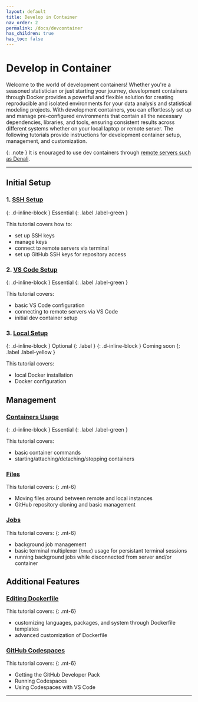 ```yaml
---
layout: default
title: Develop in Container
nav_order: 2
permalink: /docs/devcontainer
has_children: true
has_toc: false
---
```


# Develop in Container

Welcome to the world of development containers! Whether you're a seasoned statistician or just starting your journey, development containers through Docker provides a powerful and flexible solution for creating reproducible and isolated environments for your data analysis and statistical modeling projects. With development containers, you can effortlessly set up and manage pre-configured environments that contain all the necessary dependencies, libraries, and tools, ensuring consistent results across different systems whether on your local laptop or remote server.  The following tutorials provide instructions for development container setup, management, and customization.

{: .note }
It is enouraged to use dev containers through [remote servers such as Denali](http://localhost:4000/docs/computing/department-sources#denali).

----

## Initial Setup

### 1. [SSH Setup](/docs/devcontainer/ssh-setup)
{: .d-inline-block }
Essential
{: .label .label-green }

This tutorial covers how to:
- set up SSH keys
- manage keys 
- connect to remote servers via terminal
- set up GitHub SSH keys for repository access

### 2. [VS Code Setup](/docs/devcontainer/vscode-setup)
{: .d-inline-block }
Essential
{: .label .label-green }

This tutorial covers:
- basic VS Code configuration 
- connecting to remote servers via VS Code 
- initial dev container setup

### 3. [Local Setup](/docs/devcontainer/#3-local-setup) 
{: .d-inline-block }
Optional
{: .label }
{: .d-inline-block }
Coming soon
{: .label .label-yellow }

This tutorial covers:
- local Docker installation
- Docker configuration

## Management

### [Containers Usage](/docs/devcontainer/container-management)
{: .d-inline-block }
Essential
{: .label .label-green }

This tutorial covers:
- basic container commands
- starting/attaching/detaching/stopping containers

### [Files](/docs/devcontainer/file-management)

This tutorial covers:
{: .mt-6}
- Moving files around between remote and local instances
- GitHub repository cloning and basic management

### [Jobs](/docs/devcontainer/job-management)

This tutorial covers:
{: .mt-6}
- background job management
- basic terminal multiplexer (`tmux`) usage for persistant terminal sessions
- running background jobs while disconnected from server and/or container

## Additional Features

### [Editing Dockerfile](/docs/devcontainer/editing-dockerfile)

This tutorial covers:
{: .mt-6}
- customizing languages, packages, and system through Dockerfile templates
- advanced customization of Dockerfile

### [GitHub Codespaces](/docs/devcontainer/github-codespaces)

This tutorial covers:
{: .mt-6}
- Getting the GitHub Developer Pack
- Running Codespaces
- Using Codespaces with VS Code

----